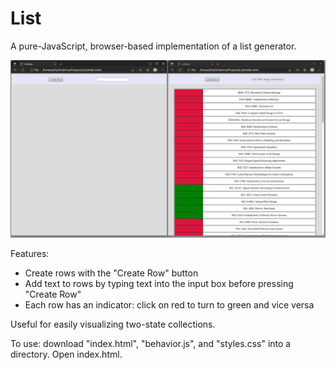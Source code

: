 # List

A pure-JavaScript, browser-based implementation of a list generator.

![Uninitialized vs. Initialized List](/Screenshots/comparison.png 'Initialization comparison')

Features:

- Create rows with the "Create Row" button
- Add text to rows by typing text into the input box before pressing "Create Row"
- Each row has an indicator: click on red to turn to green and vice versa

Useful for easily visualizing two-state collections.

To use: download "index.html", "behavior.js", and "styles.css" into a directory. Open index.html.
